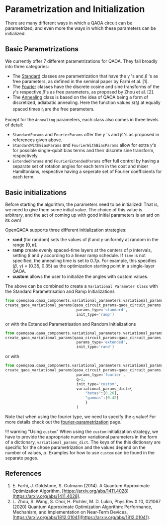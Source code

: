 # Parametrization and Initialization

There are many different ways in which a QAOA circuit can be parametrized, and even more the ways in which these parameters can be initialized.

## Basic Parametrizations


We currently offer 7 different parametrizations for QAOA. They fall broadly into three categories:

* The [Standard](/parametrization/standard-parametrization) classes are parametrization that have the $\gamma$ 's and $\beta$ 's as free parameters, as defined in the seminal paper by Farhi et al. [1].
* The [Fourier](/parametrization/fourier-parametrization) classes have the discrete cosine and sine transforms of the $\gamma$'s respective $\beta$'s as free parameters, as proposed by Zhou et al. [2].
* The [Annealing](/parametrization/annealing-parametrization) class is based on the idea of QAOA being a form of discretized, adiabatic annealing. Here the function values $s(t_i)$ at equally spaced times $t_i$ are the free parameters.

Except for the `Annealing` parameters, each class also comes in three levels of detail: 

* `StandardParams` and `FourierParams` offer the $\gamma$ 's and $\beta$ 's as proposed in references given above. 
* `StandardWithBiasParams` and `FourierWithBiasParams` allow for extra $\gamma$'s for possible single-qubit bias terms and their discrete sine transform, respectively.
* `ExtendedParams` and `FourierExtendedParams` offer full control by having a separate set of rotation angles for each term in the cost and mixer Hamiltonians, respective having a seperate set of Fourier coefficients for each term.

## Basic initializations

Before starting the algorithm, the parameters need to be initialized! That is, we need to give them some initial value. The choice of this value is arbitrary, and the act of coming up with good initial parameters is an ard on its own! 

OpenQAOA supports three different initialization strategies:

* **rand** (for random) sets the values of $\beta$ and $\gamma$ uniformly at random in the range $[0, \pi]$. 
* **ramp** create evenly spaced-time layers at the centers of p intervals, setting $\beta$ and $\gamma$ according
            to a linear ramp schedule. If `time` is not specified, the annealing time is set to $0.7p$. For example, this specifies ($\beta$, $\gamma$) = (0.35, 0.35) as the optimization starting point in a single-layer QAOA.
* **custom** allows the user to initialize the angles with custom values.

The above can be combined to create a `Variational Parameter Class` with the Standard Parametrisation and Ramp Initializations

```Python
from openqaoa.qaoa_components.variational_parameters.variational_params_factory import create_qaoa_variational_params
create_qaoa_variational_params(qaoa_circuit_params=qaoa_circuit_params,
                                params_type='standard',
                                init_type='ramp')

```
or with the Extended Parametrisation and Random Initializations
```Python
from openqaoa.qaoa_components.variational_parameters.variational_params_factory import create_qaoa_variational_params
create_qaoa_variational_params(qaoa_circuit_params=qaoa_circuit_params,
                                params_type='extended',
                                init_type='rand')
```

or with 

```Python
from openqaoa.qaoa_components.variational_parameters.variational_params_factory import create_qaoa_variational_params
create_qaoa_variational_params(qaoa_circuit_params=qaoa_circuit_params,
                                params_type='fourier',
                                q=1,
                                init_type='custom',
                                variational_params_dict={
                                    "betas":[0.26],
                                    "gammas":[0.42]
                                    }
                                )
```

Note that when using the fourier type, we need to specify the `q` value! For more details check out the [fourier-parametrization](/parametrization/fourier-parametrization) page.

!!! warning "Using `custom`"
    When using the `custom` initialization strategy, we have to provide the appropriate number variational parameters in the form of a dictionary, `variational_params_dict`. The keys of the this dictionary are specific for the chose parametrization and the values depend on the number of values, p. Examples for how to use `custom` can be found in the separate pages.

References
----------
1. E. Farhi, J. Goldstone, S. Gutmann (2014). A Quantum Approximate Optimization Algorithm, [https://arxiv.org/abs/1411.4028](https://arxiv.org/abs/1411.4028).
2. L. Zhou, S. Wang, S. Choi, H. Pichler, M. D. Lukin, Phys.Rev.X 10, 021067 (2020) Quantum Approximate Optimization Algorithm: Performance, Mechanism, and Implementation on Near-Term Devices, [https://arxiv.org/abs/1812.01041](https://arxiv.org/abs/1812.01041).
